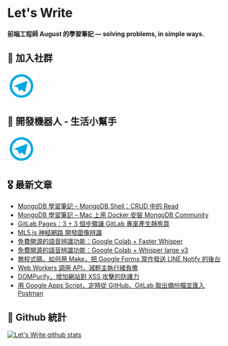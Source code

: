 # Let's Write
#### 前端工程師 August 的學習筆記 — solving problems, in simple ways.

## 🎉 加入社群
[![Telegram](https://raw.githubusercontent.com/letswritetw/letswritetw/master/dist/img/telegram.svg)](https://t.me/letswritetw)

## 👑 開發機器人 - 生活小幫手
[![Telegram](https://raw.githubusercontent.com/letswritetw/letswritetw/master/dist/img/telegram.svg)](https://t.me/lifetifulBot)

<!--
**letswritetw/letswritetw** is a ✨ _special_ ✨ repository because its `README.md` (this file) appears on your GitHub profile.

Here are some ideas to get you started:

- 🔭 I’m currently working on ...
- 🌱 I’m currently learning ...
- 👯 I’m looking to collaborate on ...
- 🤔 I’m looking for help with ...
- 💬 Ask me about ...
- 📫 How to reach me: ...
- 😄 Pronouns: ...
- ⚡ Fun fact: ...
-->
<!-- BLOG-POST-LIST:END -->

<!-- 訂閱 Let's Write RSS -->
<!-- 參考來源：
      https://www.youtube.com/watch?v=ECuqb5Tv9qI
      https://github.com/marketplace/actions/blog-post-workflow
-->
## 🎖 最新文章
<!-- BLOG-POST-LIST:START -->
- [MongoDB 學習筆記 – MongoDB Shell：CRUD 中的 Read](https://www.letswrite.tw/mongosh-find/)
- [MongoDB 學習筆記 – Mac 上用 Docker 安裝 MongoDB Community](https://www.letswrite.tw/mongodb-mac-docker-install/)
- [GitLab Pages：3 + 3 個步驟讓 GitLab 專案產生靜態頁](https://www.letswrite.tw/gitlab-pages/)
- [ML5.js 神經網路 開發圖像辨識](https://www.letswrite.tw/ml5-image-classifier/)
- [免費開源的語音辨識功能：Google Colab + Faster Whisper](https://www.letswrite.tw/colab-faster-whisper/)
- [免費開源的語音辨識功能：Google Colab + Whisper large v3](https://www.letswrite.tw/colab-whisper-large-v3/)
- [無程式碼，如何用 Make，把 Google Forms 當作發送 LINE Notify 的後台](https://www.letswrite.tw/make-form-line/)
- [Web Workers 調用 API，減輕主執行緒負擔](https://www.letswrite.tw/web-workers/)
- [DOMPurify，增加網站對 XSS 攻擊的防護力](https://www.letswrite.tw/dompurify/)
- [用 Google Apps Script，定時從 GitHub、GitLab 取出備份檔並匯入 Postman](https://www.letswrite.tw/gas-import-postman-collections/)
<!-- BLOG-POST-LIST:END -->


## 🥁 Github 統計
[![Let's Write github stats](https://github-readme-stats.vercel.app/api?username=letswritetw&show_icons=true&hide=contribs,prs&title_color=00BAFF&icon_color=008BBF)](https://github.com/letswritetw)
